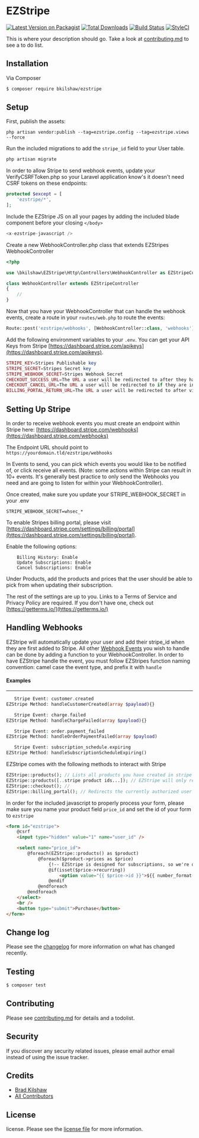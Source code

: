 # EZStripe

[![Latest Version on Packagist][ico-version]][link-packagist]
[![Total Downloads][ico-downloads]][link-downloads]
[![Build Status][ico-travis]][link-travis]
[![StyleCI][ico-styleci]][link-styleci]

This is where your description should go. Take a look at [contributing.md](contributing.md) to see a to do list.

## Installation

Via Composer

``` bash
$ composer require bkilshaw/ezstripe
```

## Setup

First, publish the assets:
```
php artisan vendor:publish --tag=ezstripe.config --tag=ezstripe.views --force
```

Run the included migrations to add the `stripe_id` field to your User table.
```php
php artisan migrate
```

In order to allow Stripe to send webhook events, update your VerifyCSRFToken.php so your Laravel application know's it doesn't need CSRF tokens on these endpoints:
```php
protected $except = [
    'ezstripe/*',
];
```

Include the EZStripe JS on all your pages by adding the included blade component before your closing `</body>`
```php
<x-ezstripe-javascript />
```

Create a new WebhookController.php class that extends EZStripes WebhookController
```php
<?php

use \bkilshaw\EZStripe\Http\Controllers\WebhookController as EZStripeController;

class WebhookController extends EZStripeController 
{
    //
}
```

Now that you have your WebhookController that can handle the webhook events, create a route in your `routes/web.php` to route the events:
```php
Route::post('ezstripe/webhooks', [WebhookController::class, 'webhooks'])->name('ezstripe.webhooks');
```

Add the following environment variables to your `.env`. You can get your API Keys from Stripe [https://dashboard.stripe.com/apikeys](https://dashboard.stripe.com/apikeys).

```php
STRIPE_KEY=Stripes Publishable key
STRIPE_SECRET=Stripes Secret key
STRIPE_WEBHOOK_SECRET=Stripes Webhook Secret
CHECKOUT_SUCCESS_URL=The URL a user will be redirected to after they have successfully subscribed
CHECKOUT_CANCEL_URL=The URL a user will be redirected to if they are in Stripe Checkout and hit 'cancel' or 'back'
BILLING_PORTAL_RETURN_URL=The URL a user will be redirected to after vising Stripes Billing Portal
```


## Setting Up Stripe

In order to receive webhook events you must create an endpoint within Stripe here: [https://dashboard.stripe.com/webhooks](https://dashboard.stripe.com/webhooks)

The Endpoint URL should point to `https://yourdomain.tld/ezstripe/webhooks`

In Events to send, you can pick which events you would like to be notified of, or click receive all events. (Note: some actions within Stripe can result in 10+ events. It's generally best practice to only send the Webhooks you need and are going to listen for within your WebhookController).

Once created, make sure you update your STRIPE_WEBHOOK_SECRET in your .env
```
STRIPE_WEBHOOK_SECRET=whsec_*
````

To enable Stripes billing portal, please visit [https://dashboard.stripe.com/settings/billing/portal](https://dashboard.stripe.com/settings/billing/portal).

Enable the following options:
```
    Billing History: Enable
    Update Subscriptions: Enable
    Cancel Subscriptions: Enable
```

Under Products, add the products and prices that the user should be able to pick from when updating their subscription.

The rest of the settings are up to you. Links to a Terms of Service and Privacy Policy are required. If you don't have one, check out [https://getterms.io/](https://getterms.io/)

## Handling Webhooks

EZStripe will automatically update your user and add their stripe_id when they are first added to Stripe. 
All other [Webhook Events](https://stripe.com/docs/api/events/types) you wish to handle can be done by adding a function to your WebhookController.
In order to have EZStripe handle the event, you must follow EZStripes function naming convention: camel case the event type, and prefix it with `handle`

#### Examples
___
```php
   Stripe Event: customer.created
EZStripe Method: handleCustomerCreated(array $payload){}

   Stripe Event: charge.failed
EZStripe Method: handleChargeFailed(array $payload){}

   Stripe Event: order.payment_failed
EZStripe Method: handleOrderPaymentFailed(array $payload)

   Stripe Event: subscription_schedule.expiring
EZStripe Method: handleSubscriptionScheduleExpiring()
```

EZStripe comes with the following methods to interact with Stripe
```php
EZStripe::products(); // Lists all products you have created in stripe
EZStripe::products([..stripe product ids...]); // EZStripe will only return the products with the ID's you passed in
EZStripe::checkout(); //
EZStripe::billing_portal(); // Redirects the currently authorized user to Stripes Billing Portal.
```


In order for the included javascript to properly process your form, please make sure you name your product field `price_id` and set the id of your form to `ezstripe`
```html
<form id="ezstripe">
    @csrf
    <input type="hidden" value="1" name="user_id" />

    <select name="price_id">
        @foreach(EZStripe::products() as $product)
            @foreach($product->prices as $price)
                {!-- EZStripe is designed for subscriptions, so we're only including recurring prices here --}
                @if(isset($price->recurring))
                    <option value="{{ $price->id }}">${{ number_format($price->unit_amount/100,2) }} / {{ $price->recurring->interval }} - {{ $product->name }}</option>
                @endif
            @endforeach
        @endforeach
    </select>
    <br />
    <button type="submit">Purchase</button>
</form>
```


## Change log

Please see the [changelog](changelog.md) for more information on what has changed recently.

## Testing

``` bash
$ composer test
```

## Contributing

Please see [contributing.md](contributing.md) for details and a todolist.

## Security

If you discover any security related issues, please email author email instead of using the issue tracker.

## Credits

- [Brad Kilshaw][link-author]
- [All Contributors][link-contributors]

## License

license. Please see the [license file](license.md) for more information.

[ico-version]: https://img.shields.io/packagist/v/bkilshaw/ezstripe.svg?style=flat-square
[ico-downloads]: https://img.shields.io/packagist/dt/bkilshaw/ezstripe.svg?style=flat-square
[ico-travis]: https://img.shields.io/travis/bkilshaw/ezstripe/master.svg?style=flat-square
[ico-styleci]: https://styleci.io/repos/12345678/shield

[link-packagist]: https://packagist.org/packages/bkilshaw/ezstripe
[link-downloads]: https://packagist.org/packages/bkilshaw/ezstripe
[link-travis]: https://travis-ci.org/bkilshaw/ezstripe
[link-styleci]: https://styleci.io/repos/12345678
[link-author]: https://github.com/bkilshaw
[link-contributors]: ../../contributors
